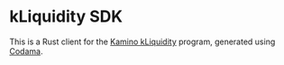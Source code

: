 # kLiquidity SDK

This is a Rust client for the [Kamino kLiquidity](https://github.com/Kamino-Finance/kliquidity-sdk) program, generated using [Codama](https://github.com/codama-idl/codama).
